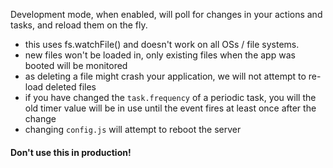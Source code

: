 Development mode, when enabled, will poll for changes in your actions and tasks, and reload them on the fly.

- this uses fs.watchFile() and doesn't work on all OSs / file systems.
- new files won't be loaded in, only existing files when the app was booted will be monitored
- as deleting a file might crash your application, we will not attempt to re-load deleted files
- if you have changed the `task.frequency` of a periodic task, you will the old timer value will be in use until the event fires at least once after the change 
- changing `config.js` will attempt to reboot the server

#### Don't use this in production!